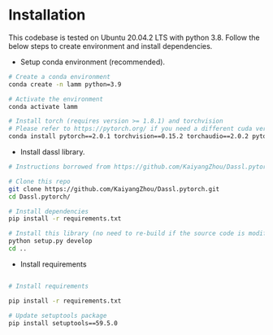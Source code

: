 # Installation

This codebase is tested on Ubuntu 20.04.2 LTS with python 3.8. Follow the below steps to create environment and install dependencies.

* Setup conda environment (recommended). 
```bash
# Create a conda environment
conda create -n lamm python=3.9

# Activate the environment
conda activate lamm

# Install torch (requires version >= 1.8.1) and torchvision
# Please refer to https://pytorch.org/ if you need a different cuda version
conda install pytorch==2.0.1 torchvision==0.15.2 torchaudio==2.0.2 pytorch-cuda=11.7 -c pytorch -c nvidia
```

* Install dassl library.
```bash
# Instructions borrowed from https://github.com/KaiyangZhou/Dassl.pytorch#installation

# Clone this repo
git clone https://github.com/KaiyangZhou/Dassl.pytorch.git
cd Dassl.pytorch/

# Install dependencies
pip install -r requirements.txt

# Install this library (no need to re-build if the source code is modified)
python setup.py develop
cd ..
```

* Install requirements
```bash

# Install requirements

pip install -r requirements.txt

# Update setuptools package 
pip install setuptools==59.5.0
```
